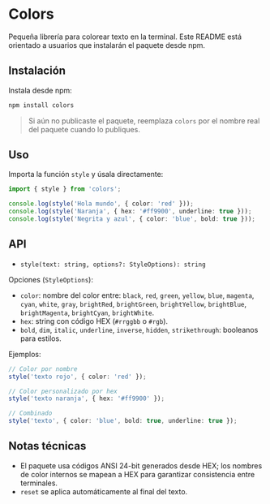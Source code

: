 # Colors

Pequeña librería para colorear texto en la terminal. Este README está orientado a usuarios que instalarán el paquete desde npm.

## Instalación

Instala desde npm:

```powershell
npm install colors
```

> Si aún no publicaste el paquete, reemplaza `colors` por el nombre real del paquete cuando lo publiques.

## Uso

Importa la función `style` y úsala directamente:

```ts
import { style } from 'colors';

console.log(style('Hola mundo', { color: 'red' }));
console.log(style('Naranja', { hex: '#ff9900', underline: true }));
console.log(style('Negrita y azul', { color: 'blue', bold: true }));
```

## API

- `style(text: string, options?: StyleOptions): string`

Opciones (`StyleOptions`):

- `color`: nombre del color entre: `black`, `red`, `green`, `yellow`, `blue`, `magenta`, `cyan`, `white`, `gray`, `brightRed`, `brightGreen`, `brightYellow`, `brightBlue`, `brightMagenta`, `brightCyan`, `brightWhite`.
- `hex`: string con código HEX (`#rrggbb` o `#rgb`).
- `bold`, `dim`, `italic`, `underline`, `inverse`, `hidden`, `strikethrough`: booleanos para estilos.

Ejemplos:

```ts
// Color por nombre
style('texto rojo', { color: 'red' });

// Color personalizado por hex
style('texto naranja', { hex: '#ff9900' });

// Combinado
style('texto', { color: 'blue', bold: true, underline: true });
```

## Notas técnicas

- El paquete usa códigos ANSI 24-bit generados desde HEX; los nombres de color internos se mapean a HEX para garantizar consistencia entre terminales.
- `reset` se aplica automáticamente al final del texto.